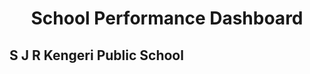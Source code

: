 

<!DOCTYPE html>
<html>
<head>
    <title>School Performance Dashboard</title>
</head>
<body>
    <h1 style="text-align:center;">School Performance Dashboard</h1>
<h2>S J R Kengeri Public School</h2>
<div>                        <script type="text/javascript">window.PlotlyConfig = {MathJaxConfig: 'local'};</script>
        <script charset="utf-8" src="https://cdn.plot.ly/plotly-2.35.2.min.js"></script>                <div id="f37c0bc4-94eb-444a-a2f8-252c182a24c8" class="plotly-graph-div" style="height:100%; width:100%;"></div>            <script type="text/javascript">                                    window.PLOTLYENV=window.PLOTLYENV || {};                                    if (document.getElementById("f37c0bc4-94eb-444a-a2f8-252c182a24c8")) {                    Plotly.newPlot(                        "f37c0bc4-94eb-444a-a2f8-252c182a24c8",                        [{"alignmentgroup":"True","hovertemplate":"Grade=%{x}\u003cbr\u003eNumber of Students=%{y}\u003cextra\u003e\u003c\u002fextra\u003e","legendgroup":"G-3","marker":{"color":"#000001","pattern":{"shape":""}},"name":"G-3","offsetgroup":"G-3","orientation":"v","showlegend":true,"textposition":"auto","x":["G-3"],"xaxis":"x","y":[0],"yaxis":"y","type":"bar"},{"alignmentgroup":"True","hovertemplate":"Grade=%{x}\u003cbr\u003eNumber of Students=%{y}\u003cextra\u003e\u003c\u002fextra\u003e","legendgroup":"G-4","marker":{"color":"#000002","pattern":{"shape":""}},"name":"G-4","offsetgroup":"G-4","orientation":"v","showlegend":true,"textposition":"auto","x":["G-4"],"xaxis":"x","y":[0],"yaxis":"y","type":"bar"},{"alignmentgroup":"True","hovertemplate":"Grade=%{x}\u003cbr\u003eNumber of Students=%{y}\u003cextra\u003e\u003c\u002fextra\u003e","legendgroup":"G-5","marker":{"color":"#000003","pattern":{"shape":""}},"name":"G-5","offsetgroup":"G-5","orientation":"v","showlegend":true,"textposition":"auto","x":["G-5"],"xaxis":"x","y":[0],"yaxis":"y","type":"bar"},{"alignmentgroup":"True","hovertemplate":"Grade=%{x}\u003cbr\u003eNumber of Students=%{y}\u003cextra\u003e\u003c\u002fextra\u003e","legendgroup":"G-6","marker":{"color":"#000004","pattern":{"shape":""}},"name":"G-6","offsetgroup":"G-6","orientation":"v","showlegend":true,"textposition":"auto","x":["G-6"],"xaxis":"x","y":[121],"yaxis":"y","type":"bar"},{"alignmentgroup":"True","hovertemplate":"Grade=%{x}\u003cbr\u003eNumber of Students=%{y}\u003cextra\u003e\u003c\u002fextra\u003e","legendgroup":"G-7","marker":{"color":"#000005","pattern":{"shape":""}},"name":"G-7","offsetgroup":"G-7","orientation":"v","showlegend":true,"textposition":"auto","x":["G-7"],"xaxis":"x","y":[129],"yaxis":"y","type":"bar"},{"alignmentgroup":"True","hovertemplate":"Grade=%{x}\u003cbr\u003eNumber of Students=%{y}\u003cextra\u003e\u003c\u002fextra\u003e","legendgroup":"G-8","marker":{"color":"#000006","pattern":{"shape":""}},"name":"G-8","offsetgroup":"G-8","orientation":"v","showlegend":true,"textposition":"auto","x":["G-8"],"xaxis":"x","y":[120],"yaxis":"y","type":"bar"},{"alignmentgroup":"True","hovertemplate":"Grade=%{x}\u003cbr\u003eNumber of Students=%{y}\u003cextra\u003e\u003c\u002fextra\u003e","legendgroup":"G-9","marker":{"color":"#000007","pattern":{"shape":""}},"name":"G-9","offsetgroup":"G-9","orientation":"v","showlegend":true,"textposition":"auto","x":["G-9"],"xaxis":"x","y":[112],"yaxis":"y","type":"bar"},{"alignmentgroup":"True","hovertemplate":"Grade=%{x}\u003cbr\u003eNumber of Students=%{y}\u003cextra\u003e\u003c\u002fextra\u003e","legendgroup":"G-10","marker":{"color":"#000008","pattern":{"shape":""}},"name":"G-10","offsetgroup":"G-10","orientation":"v","showlegend":true,"textposition":"auto","x":["G-10"],"xaxis":"x","y":[117],"yaxis":"y","type":"bar"},{"alignmentgroup":"True","hovertemplate":"Grade=%{x}\u003cbr\u003eNumber of Students=%{y}\u003cextra\u003e\u003c\u002fextra\u003e","legendgroup":"G-11","marker":{"color":"#000009","pattern":{"shape":""}},"name":"G-11","offsetgroup":"G-11","orientation":"v","showlegend":true,"textposition":"auto","x":["G-11"],"xaxis":"x","y":[0],"yaxis":"y","type":"bar"},{"alignmentgroup":"True","hovertemplate":"Grade=%{x}\u003cbr\u003eNumber of Students=%{y}\u003cextra\u003e\u003c\u002fextra\u003e","legendgroup":"G-12","marker":{"color":"#000010","pattern":{"shape":""}},"name":"G-12","offsetgroup":"G-12","orientation":"v","showlegend":true,"textposition":"auto","x":["G-12"],"xaxis":"x","y":[0],"yaxis":"y","type":"bar"}],                        {"template":{"data":{"candlestick":[{"decreasing":{"line":{"color":"#000033"}},"increasing":{"line":{"color":"#000032"}},"type":"candlestick"}],"contourcarpet":[{"colorscale":[[0.0,"#000011"],[0.1111111111111111,"#000012"],[0.2222222222222222,"#000013"],[0.3333333333333333,"#000014"],[0.4444444444444444,"#000015"],[0.5555555555555556,"#000016"],[0.6666666666666666,"#000017"],[0.7777777777777778,"#000018"],[0.8888888888888888,"#000019"],[1.0,"#000020"]],"type":"contourcarpet"}],"contour":[{"colorscale":[[0.0,"#000011"],[0.1111111111111111,"#000012"],[0.2222222222222222,"#000013"],[0.3333333333333333,"#000014"],[0.4444444444444444,"#000015"],[0.5555555555555556,"#000016"],[0.6666666666666666,"#000017"],[0.7777777777777778,"#000018"],[0.8888888888888888,"#000019"],[1.0,"#000020"]],"type":"contour"}],"heatmap":[{"colorscale":[[0.0,"#000011"],[0.1111111111111111,"#000012"],[0.2222222222222222,"#000013"],[0.3333333333333333,"#000014"],[0.4444444444444444,"#000015"],[0.5555555555555556,"#000016"],[0.6666666666666666,"#000017"],[0.7777777777777778,"#000018"],[0.8888888888888888,"#000019"],[1.0,"#000020"]],"type":"heatmap"}],"histogram2d":[{"colorscale":[[0.0,"#000011"],[0.1111111111111111,"#000012"],[0.2222222222222222,"#000013"],[0.3333333333333333,"#000014"],[0.4444444444444444,"#000015"],[0.5555555555555556,"#000016"],[0.6666666666666666,"#000017"],[0.7777777777777778,"#000018"],[0.8888888888888888,"#000019"],[1.0,"#000020"]],"type":"histogram2d"}],"icicle":[{"textfont":{"color":"white"},"type":"icicle"}],"sankey":[{"textfont":{"color":"#000036"},"type":"sankey"}],"scatter":[{"marker":{"line":{"width":0}},"type":"scatter"}],"table":[{"cells":{"fill":{"color":"#000038"},"font":{"color":"#000037"},"line":{"color":"#000039"}},"header":{"fill":{"color":"#000040"},"font":{"color":"#000036"},"line":{"color":"#000039"}},"type":"table"}],"waterfall":[{"connector":{"line":{"color":"#000036","width":2}},"decreasing":{"marker":{"color":"#000033"}},"increasing":{"marker":{"color":"#000032"}},"totals":{"marker":{"color":"#000034"}},"type":"waterfall"}]},"layout":{"coloraxis":{"colorscale":[[0.0,"#000011"],[0.1111111111111111,"#000012"],[0.2222222222222222,"#000013"],[0.3333333333333333,"#000014"],[0.4444444444444444,"#000015"],[0.5555555555555556,"#000016"],[0.6666666666666666,"#000017"],[0.7777777777777778,"#000018"],[0.8888888888888888,"#000019"],[1.0,"#000020"]]},"colorscale":{"diverging":[[0.0,"#000021"],[0.1,"#000022"],[0.2,"#000023"],[0.3,"#000024"],[0.4,"#000025"],[0.5,"#000026"],[0.6,"#000027"],[0.7,"#000028"],[0.8,"#000029"],[0.9,"#000030"],[1.0,"#000031"]],"sequential":[[0.0,"#000011"],[0.1111111111111111,"#000012"],[0.2222222222222222,"#000013"],[0.3333333333333333,"#000014"],[0.4444444444444444,"#000015"],[0.5555555555555556,"#000016"],[0.6666666666666666,"#000017"],[0.7777777777777778,"#000018"],[0.8888888888888888,"#000019"],[1.0,"#000020"]],"sequentialminus":[[0.0,"#000011"],[0.1111111111111111,"#000012"],[0.2222222222222222,"#000013"],[0.3333333333333333,"#000014"],[0.4444444444444444,"#000015"],[0.5555555555555556,"#000016"],[0.6666666666666666,"#000017"],[0.7777777777777778,"#000018"],[0.8888888888888888,"#000019"],[1.0,"#000020"]]},"colorway":["#000001","#000002","#000003","#000004","#000005","#000006","#000007","#000008","#000009","#000010"]}},"xaxis":{"anchor":"y","domain":[0.0,1.0],"title":{"text":"Grade"},"categoryorder":"array","categoryarray":["G-3","G-4","G-5","G-6","G-7","G-8","G-9","G-10","G-11","G-12"]},"yaxis":{"anchor":"x","domain":[0.0,1.0],"title":{"text":"Number of Students"}},"legend":{"title":{"text":"Grade"},"tracegroupgap":0},"title":{"text":"Grade-wise Student Count for S J R Kengeri Public School"},"barmode":"relative"},                        {"responsive": true}                    )                };                            </script>        </div>
<h2>SJR PUBLIC SCHOOL</h2>
<div>                        <script type="text/javascript">window.PlotlyConfig = {MathJaxConfig: 'local'};</script>
        <script charset="utf-8" src="https://cdn.plot.ly/plotly-2.35.2.min.js"></script>                <div id="0175f99e-b050-4ad1-891d-d664b70dbff9" class="plotly-graph-div" style="height:100%; width:100%;"></div>            <script type="text/javascript">                                    window.PLOTLYENV=window.PLOTLYENV || {};                                    if (document.getElementById("0175f99e-b050-4ad1-891d-d664b70dbff9")) {                    Plotly.newPlot(                        "0175f99e-b050-4ad1-891d-d664b70dbff9",                        [{"alignmentgroup":"True","hovertemplate":"Grade=%{x}\u003cbr\u003eNumber of Students=%{y}\u003cextra\u003e\u003c\u002fextra\u003e","legendgroup":"G-3","marker":{"color":"#000001","pattern":{"shape":""}},"name":"G-3","offsetgroup":"G-3","orientation":"v","showlegend":true,"textposition":"auto","x":["G-3"],"xaxis":"x","y":[41],"yaxis":"y","type":"bar"},{"alignmentgroup":"True","hovertemplate":"Grade=%{x}\u003cbr\u003eNumber of Students=%{y}\u003cextra\u003e\u003c\u002fextra\u003e","legendgroup":"G-4","marker":{"color":"#000002","pattern":{"shape":""}},"name":"G-4","offsetgroup":"G-4","orientation":"v","showlegend":true,"textposition":"auto","x":["G-4"],"xaxis":"x","y":[60],"yaxis":"y","type":"bar"},{"alignmentgroup":"True","hovertemplate":"Grade=%{x}\u003cbr\u003eNumber of Students=%{y}\u003cextra\u003e\u003c\u002fextra\u003e","legendgroup":"G-5","marker":{"color":"#000003","pattern":{"shape":""}},"name":"G-5","offsetgroup":"G-5","orientation":"v","showlegend":true,"textposition":"auto","x":["G-5"],"xaxis":"x","y":[29],"yaxis":"y","type":"bar"},{"alignmentgroup":"True","hovertemplate":"Grade=%{x}\u003cbr\u003eNumber of Students=%{y}\u003cextra\u003e\u003c\u002fextra\u003e","legendgroup":"G-6","marker":{"color":"#000004","pattern":{"shape":""}},"name":"G-6","offsetgroup":"G-6","orientation":"v","showlegend":true,"textposition":"auto","x":["G-6"],"xaxis":"x","y":[14],"yaxis":"y","type":"bar"},{"alignmentgroup":"True","hovertemplate":"Grade=%{x}\u003cbr\u003eNumber of Students=%{y}\u003cextra\u003e\u003c\u002fextra\u003e","legendgroup":"G-7","marker":{"color":"#000005","pattern":{"shape":""}},"name":"G-7","offsetgroup":"G-7","orientation":"v","showlegend":true,"textposition":"auto","x":["G-7"],"xaxis":"x","y":[30],"yaxis":"y","type":"bar"},{"alignmentgroup":"True","hovertemplate":"Grade=%{x}\u003cbr\u003eNumber of Students=%{y}\u003cextra\u003e\u003c\u002fextra\u003e","legendgroup":"G-8","marker":{"color":"#000006","pattern":{"shape":""}},"name":"G-8","offsetgroup":"G-8","orientation":"v","showlegend":true,"textposition":"auto","x":["G-8"],"xaxis":"x","y":[37],"yaxis":"y","type":"bar"},{"alignmentgroup":"True","hovertemplate":"Grade=%{x}\u003cbr\u003eNumber of Students=%{y}\u003cextra\u003e\u003c\u002fextra\u003e","legendgroup":"G-9","marker":{"color":"#000007","pattern":{"shape":""}},"name":"G-9","offsetgroup":"G-9","orientation":"v","showlegend":true,"textposition":"auto","x":["G-9"],"xaxis":"x","y":[51],"yaxis":"y","type":"bar"},{"alignmentgroup":"True","hovertemplate":"Grade=%{x}\u003cbr\u003eNumber of Students=%{y}\u003cextra\u003e\u003c\u002fextra\u003e","legendgroup":"G-10","marker":{"color":"#000008","pattern":{"shape":""}},"name":"G-10","offsetgroup":"G-10","orientation":"v","showlegend":true,"textposition":"auto","x":["G-10"],"xaxis":"x","y":[0],"yaxis":"y","type":"bar"},{"alignmentgroup":"True","hovertemplate":"Grade=%{x}\u003cbr\u003eNumber of Students=%{y}\u003cextra\u003e\u003c\u002fextra\u003e","legendgroup":"G-11","marker":{"color":"#000009","pattern":{"shape":""}},"name":"G-11","offsetgroup":"G-11","orientation":"v","showlegend":true,"textposition":"auto","x":["G-11"],"xaxis":"x","y":[0],"yaxis":"y","type":"bar"},{"alignmentgroup":"True","hovertemplate":"Grade=%{x}\u003cbr\u003eNumber of Students=%{y}\u003cextra\u003e\u003c\u002fextra\u003e","legendgroup":"G-12","marker":{"color":"#000010","pattern":{"shape":""}},"name":"G-12","offsetgroup":"G-12","orientation":"v","showlegend":true,"textposition":"auto","x":["G-12"],"xaxis":"x","y":[0],"yaxis":"y","type":"bar"}],                        {"template":{"data":{"candlestick":[{"decreasing":{"line":{"color":"#000033"}},"increasing":{"line":{"color":"#000032"}},"type":"candlestick"}],"contourcarpet":[{"colorscale":[[0.0,"#000011"],[0.1111111111111111,"#000012"],[0.2222222222222222,"#000013"],[0.3333333333333333,"#000014"],[0.4444444444444444,"#000015"],[0.5555555555555556,"#000016"],[0.6666666666666666,"#000017"],[0.7777777777777778,"#000018"],[0.8888888888888888,"#000019"],[1.0,"#000020"]],"type":"contourcarpet"}],"contour":[{"colorscale":[[0.0,"#000011"],[0.1111111111111111,"#000012"],[0.2222222222222222,"#000013"],[0.3333333333333333,"#000014"],[0.4444444444444444,"#000015"],[0.5555555555555556,"#000016"],[0.6666666666666666,"#000017"],[0.7777777777777778,"#000018"],[0.8888888888888888,"#000019"],[1.0,"#000020"]],"type":"contour"}],"heatmap":[{"colorscale":[[0.0,"#000011"],[0.1111111111111111,"#000012"],[0.2222222222222222,"#000013"],[0.3333333333333333,"#000014"],[0.4444444444444444,"#000015"],[0.5555555555555556,"#000016"],[0.6666666666666666,"#000017"],[0.7777777777777778,"#000018"],[0.8888888888888888,"#000019"],[1.0,"#000020"]],"type":"heatmap"}],"histogram2d":[{"colorscale":[[0.0,"#000011"],[0.1111111111111111,"#000012"],[0.2222222222222222,"#000013"],[0.3333333333333333,"#000014"],[0.4444444444444444,"#000015"],[0.5555555555555556,"#000016"],[0.6666666666666666,"#000017"],[0.7777777777777778,"#000018"],[0.8888888888888888,"#000019"],[1.0,"#000020"]],"type":"histogram2d"}],"icicle":[{"textfont":{"color":"white"},"type":"icicle"}],"sankey":[{"textfont":{"color":"#000036"},"type":"sankey"}],"scatter":[{"marker":{"line":{"width":0}},"type":"scatter"}],"table":[{"cells":{"fill":{"color":"#000038"},"font":{"color":"#000037"},"line":{"color":"#000039"}},"header":{"fill":{"color":"#000040"},"font":{"color":"#000036"},"line":{"color":"#000039"}},"type":"table"}],"waterfall":[{"connector":{"line":{"color":"#000036","width":2}},"decreasing":{"marker":{"color":"#000033"}},"increasing":{"marker":{"color":"#000032"}},"totals":{"marker":{"color":"#000034"}},"type":"waterfall"}]},"layout":{"coloraxis":{"colorscale":[[0.0,"#000011"],[0.1111111111111111,"#000012"],[0.2222222222222222,"#000013"],[0.3333333333333333,"#000014"],[0.4444444444444444,"#000015"],[0.5555555555555556,"#000016"],[0.6666666666666666,"#000017"],[0.7777777777777778,"#000018"],[0.8888888888888888,"#000019"],[1.0,"#000020"]]},"colorscale":{"diverging":[[0.0,"#000021"],[0.1,"#000022"],[0.2,"#000023"],[0.3,"#000024"],[0.4,"#000025"],[0.5,"#000026"],[0.6,"#000027"],[0.7,"#000028"],[0.8,"#000029"],[0.9,"#000030"],[1.0,"#000031"]],"sequential":[[0.0,"#000011"],[0.1111111111111111,"#000012"],[0.2222222222222222,"#000013"],[0.3333333333333333,"#000014"],[0.4444444444444444,"#000015"],[0.5555555555555556,"#000016"],[0.6666666666666666,"#000017"],[0.7777777777777778,"#000018"],[0.8888888888888888,"#000019"],[1.0,"#000020"]],"sequentialminus":[[0.0,"#000011"],[0.1111111111111111,"#000012"],[0.2222222222222222,"#000013"],[0.3333333333333333,"#000014"],[0.4444444444444444,"#000015"],[0.5555555555555556,"#000016"],[0.6666666666666666,"#000017"],[0.7777777777777778,"#000018"],[0.8888888888888888,"#000019"],[1.0,"#000020"]]},"colorway":["#000001","#000002","#000003","#000004","#000005","#000006","#000007","#000008","#000009","#000010"]}},"xaxis":{"anchor":"y","domain":[0.0,1.0],"title":{"text":"Grade"},"categoryorder":"array","categoryarray":["G-3","G-4","G-5","G-6","G-7","G-8","G-9","G-10","G-11","G-12"]},"yaxis":{"anchor":"x","domain":[0.0,1.0],"title":{"text":"Number of Students"}},"legend":{"title":{"text":"Grade"},"tracegroupgap":0},"title":{"text":"Grade-wise Student Count for SJR PUBLIC SCHOOL"},"barmode":"relative"},                        {"responsive": true}                    )                };                            </script>        </div>
<h2>Sri Vishweshwaraiah School</h2>
<div>                        <script type="text/javascript">window.PlotlyConfig = {MathJaxConfig: 'local'};</script>
        <script charset="utf-8" src="https://cdn.plot.ly/plotly-2.35.2.min.js"></script>                <div id="e33a17ac-d1a1-4fcd-89a6-5fd0b4778ef0" class="plotly-graph-div" style="height:100%; width:100%;"></div>            <script type="text/javascript">                                    window.PLOTLYENV=window.PLOTLYENV || {};                                    if (document.getElementById("e33a17ac-d1a1-4fcd-89a6-5fd0b4778ef0")) {                    Plotly.newPlot(                        "e33a17ac-d1a1-4fcd-89a6-5fd0b4778ef0",                        [{"alignmentgroup":"True","hovertemplate":"Grade=%{x}\u003cbr\u003eNumber of Students=%{y}\u003cextra\u003e\u003c\u002fextra\u003e","legendgroup":"G-3","marker":{"color":"#000001","pattern":{"shape":""}},"name":"G-3","offsetgroup":"G-3","orientation":"v","showlegend":true,"textposition":"auto","x":["G-3"],"xaxis":"x","y":[0],"yaxis":"y","type":"bar"},{"alignmentgroup":"True","hovertemplate":"Grade=%{x}\u003cbr\u003eNumber of Students=%{y}\u003cextra\u003e\u003c\u002fextra\u003e","legendgroup":"G-4","marker":{"color":"#000002","pattern":{"shape":""}},"name":"G-4","offsetgroup":"G-4","orientation":"v","showlegend":true,"textposition":"auto","x":["G-4"],"xaxis":"x","y":[0],"yaxis":"y","type":"bar"},{"alignmentgroup":"True","hovertemplate":"Grade=%{x}\u003cbr\u003eNumber of Students=%{y}\u003cextra\u003e\u003c\u002fextra\u003e","legendgroup":"G-5","marker":{"color":"#000003","pattern":{"shape":""}},"name":"G-5","offsetgroup":"G-5","orientation":"v","showlegend":true,"textposition":"auto","x":["G-5"],"xaxis":"x","y":[60],"yaxis":"y","type":"bar"},{"alignmentgroup":"True","hovertemplate":"Grade=%{x}\u003cbr\u003eNumber of Students=%{y}\u003cextra\u003e\u003c\u002fextra\u003e","legendgroup":"G-6","marker":{"color":"#000004","pattern":{"shape":""}},"name":"G-6","offsetgroup":"G-6","orientation":"v","showlegend":true,"textposition":"auto","x":["G-6"],"xaxis":"x","y":[66],"yaxis":"y","type":"bar"},{"alignmentgroup":"True","hovertemplate":"Grade=%{x}\u003cbr\u003eNumber of Students=%{y}\u003cextra\u003e\u003c\u002fextra\u003e","legendgroup":"G-7","marker":{"color":"#000005","pattern":{"shape":""}},"name":"G-7","offsetgroup":"G-7","orientation":"v","showlegend":true,"textposition":"auto","x":["G-7"],"xaxis":"x","y":[90],"yaxis":"y","type":"bar"},{"alignmentgroup":"True","hovertemplate":"Grade=%{x}\u003cbr\u003eNumber of Students=%{y}\u003cextra\u003e\u003c\u002fextra\u003e","legendgroup":"G-8","marker":{"color":"#000006","pattern":{"shape":""}},"name":"G-8","offsetgroup":"G-8","orientation":"v","showlegend":true,"textposition":"auto","x":["G-8"],"xaxis":"x","y":[112],"yaxis":"y","type":"bar"},{"alignmentgroup":"True","hovertemplate":"Grade=%{x}\u003cbr\u003eNumber of Students=%{y}\u003cextra\u003e\u003c\u002fextra\u003e","legendgroup":"G-9","marker":{"color":"#000007","pattern":{"shape":""}},"name":"G-9","offsetgroup":"G-9","orientation":"v","showlegend":true,"textposition":"auto","x":["G-9"],"xaxis":"x","y":[119],"yaxis":"y","type":"bar"},{"alignmentgroup":"True","hovertemplate":"Grade=%{x}\u003cbr\u003eNumber of Students=%{y}\u003cextra\u003e\u003c\u002fextra\u003e","legendgroup":"G-10","marker":{"color":"#000008","pattern":{"shape":""}},"name":"G-10","offsetgroup":"G-10","orientation":"v","showlegend":true,"textposition":"auto","x":["G-10"],"xaxis":"x","y":[131],"yaxis":"y","type":"bar"},{"alignmentgroup":"True","hovertemplate":"Grade=%{x}\u003cbr\u003eNumber of Students=%{y}\u003cextra\u003e\u003c\u002fextra\u003e","legendgroup":"G-11","marker":{"color":"#000009","pattern":{"shape":""}},"name":"G-11","offsetgroup":"G-11","orientation":"v","showlegend":true,"textposition":"auto","x":["G-11"],"xaxis":"x","y":[0],"yaxis":"y","type":"bar"},{"alignmentgroup":"True","hovertemplate":"Grade=%{x}\u003cbr\u003eNumber of Students=%{y}\u003cextra\u003e\u003c\u002fextra\u003e","legendgroup":"G-12","marker":{"color":"#000010","pattern":{"shape":""}},"name":"G-12","offsetgroup":"G-12","orientation":"v","showlegend":true,"textposition":"auto","x":["G-12"],"xaxis":"x","y":[0],"yaxis":"y","type":"bar"}],                        {"template":{"data":{"candlestick":[{"decreasing":{"line":{"color":"#000033"}},"increasing":{"line":{"color":"#000032"}},"type":"candlestick"}],"contourcarpet":[{"colorscale":[[0.0,"#000011"],[0.1111111111111111,"#000012"],[0.2222222222222222,"#000013"],[0.3333333333333333,"#000014"],[0.4444444444444444,"#000015"],[0.5555555555555556,"#000016"],[0.6666666666666666,"#000017"],[0.7777777777777778,"#000018"],[0.8888888888888888,"#000019"],[1.0,"#000020"]],"type":"contourcarpet"}],"contour":[{"colorscale":[[0.0,"#000011"],[0.1111111111111111,"#000012"],[0.2222222222222222,"#000013"],[0.3333333333333333,"#000014"],[0.4444444444444444,"#000015"],[0.5555555555555556,"#000016"],[0.6666666666666666,"#000017"],[0.7777777777777778,"#000018"],[0.8888888888888888,"#000019"],[1.0,"#000020"]],"type":"contour"}],"heatmap":[{"colorscale":[[0.0,"#000011"],[0.1111111111111111,"#000012"],[0.2222222222222222,"#000013"],[0.3333333333333333,"#000014"],[0.4444444444444444,"#000015"],[0.5555555555555556,"#000016"],[0.6666666666666666,"#000017"],[0.7777777777777778,"#000018"],[0.8888888888888888,"#000019"],[1.0,"#000020"]],"type":"heatmap"}],"histogram2d":[{"colorscale":[[0.0,"#000011"],[0.1111111111111111,"#000012"],[0.2222222222222222,"#000013"],[0.3333333333333333,"#000014"],[0.4444444444444444,"#000015"],[0.5555555555555556,"#000016"],[0.6666666666666666,"#000017"],[0.7777777777777778,"#000018"],[0.8888888888888888,"#000019"],[1.0,"#000020"]],"type":"histogram2d"}],"icicle":[{"textfont":{"color":"white"},"type":"icicle"}],"sankey":[{"textfont":{"color":"#000036"},"type":"sankey"}],"scatter":[{"marker":{"line":{"width":0}},"type":"scatter"}],"table":[{"cells":{"fill":{"color":"#000038"},"font":{"color":"#000037"},"line":{"color":"#000039"}},"header":{"fill":{"color":"#000040"},"font":{"color":"#000036"},"line":{"color":"#000039"}},"type":"table"}],"waterfall":[{"connector":{"line":{"color":"#000036","width":2}},"decreasing":{"marker":{"color":"#000033"}},"increasing":{"marker":{"color":"#000032"}},"totals":{"marker":{"color":"#000034"}},"type":"waterfall"}]},"layout":{"coloraxis":{"colorscale":[[0.0,"#000011"],[0.1111111111111111,"#000012"],[0.2222222222222222,"#000013"],[0.3333333333333333,"#000014"],[0.4444444444444444,"#000015"],[0.5555555555555556,"#000016"],[0.6666666666666666,"#000017"],[0.7777777777777778,"#000018"],[0.8888888888888888,"#000019"],[1.0,"#000020"]]},"colorscale":{"diverging":[[0.0,"#000021"],[0.1,"#000022"],[0.2,"#000023"],[0.3,"#000024"],[0.4,"#000025"],[0.5,"#000026"],[0.6,"#000027"],[0.7,"#000028"],[0.8,"#000029"],[0.9,"#000030"],[1.0,"#000031"]],"sequential":[[0.0,"#000011"],[0.1111111111111111,"#000012"],[0.2222222222222222,"#000013"],[0.3333333333333333,"#000014"],[0.4444444444444444,"#000015"],[0.5555555555555556,"#000016"],[0.6666666666666666,"#000017"],[0.7777777777777778,"#000018"],[0.8888888888888888,"#000019"],[1.0,"#000020"]],"sequentialminus":[[0.0,"#000011"],[0.1111111111111111,"#000012"],[0.2222222222222222,"#000013"],[0.3333333333333333,"#000014"],[0.4444444444444444,"#000015"],[0.5555555555555556,"#000016"],[0.6666666666666666,"#000017"],[0.7777777777777778,"#000018"],[0.8888888888888888,"#000019"],[1.0,"#000020"]]},"colorway":["#000001","#000002","#000003","#000004","#000005","#000006","#000007","#000008","#000009","#000010"]}},"xaxis":{"anchor":"y","domain":[0.0,1.0],"title":{"text":"Grade"},"categoryorder":"array","categoryarray":["G-3","G-4","G-5","G-6","G-7","G-8","G-9","G-10","G-11","G-12"]},"yaxis":{"anchor":"x","domain":[0.0,1.0],"title":{"text":"Number of Students"}},"legend":{"title":{"text":"Grade"},"tracegroupgap":0},"title":{"text":"Grade-wise Student Count for Sri Vishweshwaraiah School"},"barmode":"relative"},                        {"responsive": true}                    )                };                            </script>        </div>
<h2>St. Xaviers High School, Hardoi</h2>
<div>                        <script type="text/javascript">window.PlotlyConfig = {MathJaxConfig: 'local'};</script>
        <script charset="utf-8" src="https://cdn.plot.ly/plotly-2.35.2.min.js"></script>                <div id="b27cfda6-dc47-4600-a253-2e5c96444cf8" class="plotly-graph-div" style="height:100%; width:100%;"></div>            <script type="text/javascript">                                    window.PLOTLYENV=window.PLOTLYENV || {};                                    if (document.getElementById("b27cfda6-dc47-4600-a253-2e5c96444cf8")) {                    Plotly.newPlot(                        "b27cfda6-dc47-4600-a253-2e5c96444cf8",                        [{"alignmentgroup":"True","hovertemplate":"Grade=%{x}\u003cbr\u003eNumber of Students=%{y}\u003cextra\u003e\u003c\u002fextra\u003e","legendgroup":"G-3","marker":{"color":"#000001","pattern":{"shape":""}},"name":"G-3","offsetgroup":"G-3","orientation":"v","showlegend":true,"textposition":"auto","x":["G-3"],"xaxis":"x","y":[0],"yaxis":"y","type":"bar"},{"alignmentgroup":"True","hovertemplate":"Grade=%{x}\u003cbr\u003eNumber of Students=%{y}\u003cextra\u003e\u003c\u002fextra\u003e","legendgroup":"G-4","marker":{"color":"#000002","pattern":{"shape":""}},"name":"G-4","offsetgroup":"G-4","orientation":"v","showlegend":true,"textposition":"auto","x":["G-4"],"xaxis":"x","y":[0],"yaxis":"y","type":"bar"},{"alignmentgroup":"True","hovertemplate":"Grade=%{x}\u003cbr\u003eNumber of Students=%{y}\u003cextra\u003e\u003c\u002fextra\u003e","legendgroup":"G-5","marker":{"color":"#000003","pattern":{"shape":""}},"name":"G-5","offsetgroup":"G-5","orientation":"v","showlegend":true,"textposition":"auto","x":["G-5"],"xaxis":"x","y":[178],"yaxis":"y","type":"bar"},{"alignmentgroup":"True","hovertemplate":"Grade=%{x}\u003cbr\u003eNumber of Students=%{y}\u003cextra\u003e\u003c\u002fextra\u003e","legendgroup":"G-6","marker":{"color":"#000004","pattern":{"shape":""}},"name":"G-6","offsetgroup":"G-6","orientation":"v","showlegend":true,"textposition":"auto","x":["G-6"],"xaxis":"x","y":[0],"yaxis":"y","type":"bar"},{"alignmentgroup":"True","hovertemplate":"Grade=%{x}\u003cbr\u003eNumber of Students=%{y}\u003cextra\u003e\u003c\u002fextra\u003e","legendgroup":"G-7","marker":{"color":"#000005","pattern":{"shape":""}},"name":"G-7","offsetgroup":"G-7","orientation":"v","showlegend":true,"textposition":"auto","x":["G-7"],"xaxis":"x","y":[171],"yaxis":"y","type":"bar"},{"alignmentgroup":"True","hovertemplate":"Grade=%{x}\u003cbr\u003eNumber of Students=%{y}\u003cextra\u003e\u003c\u002fextra\u003e","legendgroup":"G-8","marker":{"color":"#000006","pattern":{"shape":""}},"name":"G-8","offsetgroup":"G-8","orientation":"v","showlegend":true,"textposition":"auto","x":["G-8"],"xaxis":"x","y":[179],"yaxis":"y","type":"bar"},{"alignmentgroup":"True","hovertemplate":"Grade=%{x}\u003cbr\u003eNumber of Students=%{y}\u003cextra\u003e\u003c\u002fextra\u003e","legendgroup":"G-9","marker":{"color":"#000007","pattern":{"shape":""}},"name":"G-9","offsetgroup":"G-9","orientation":"v","showlegend":true,"textposition":"auto","x":["G-9"],"xaxis":"x","y":[136],"yaxis":"y","type":"bar"},{"alignmentgroup":"True","hovertemplate":"Grade=%{x}\u003cbr\u003eNumber of Students=%{y}\u003cextra\u003e\u003c\u002fextra\u003e","legendgroup":"G-10","marker":{"color":"#000008","pattern":{"shape":""}},"name":"G-10","offsetgroup":"G-10","orientation":"v","showlegend":true,"textposition":"auto","x":["G-10"],"xaxis":"x","y":[0],"yaxis":"y","type":"bar"},{"alignmentgroup":"True","hovertemplate":"Grade=%{x}\u003cbr\u003eNumber of Students=%{y}\u003cextra\u003e\u003c\u002fextra\u003e","legendgroup":"G-11","marker":{"color":"#000009","pattern":{"shape":""}},"name":"G-11","offsetgroup":"G-11","orientation":"v","showlegend":true,"textposition":"auto","x":["G-11"],"xaxis":"x","y":[29],"yaxis":"y","type":"bar"},{"alignmentgroup":"True","hovertemplate":"Grade=%{x}\u003cbr\u003eNumber of Students=%{y}\u003cextra\u003e\u003c\u002fextra\u003e","legendgroup":"G-12","marker":{"color":"#000010","pattern":{"shape":""}},"name":"G-12","offsetgroup":"G-12","orientation":"v","showlegend":true,"textposition":"auto","x":["G-12"],"xaxis":"x","y":[0],"yaxis":"y","type":"bar"}],                        {"template":{"data":{"candlestick":[{"decreasing":{"line":{"color":"#000033"}},"increasing":{"line":{"color":"#000032"}},"type":"candlestick"}],"contourcarpet":[{"colorscale":[[0.0,"#000011"],[0.1111111111111111,"#000012"],[0.2222222222222222,"#000013"],[0.3333333333333333,"#000014"],[0.4444444444444444,"#000015"],[0.5555555555555556,"#000016"],[0.6666666666666666,"#000017"],[0.7777777777777778,"#000018"],[0.8888888888888888,"#000019"],[1.0,"#000020"]],"type":"contourcarpet"}],"contour":[{"colorscale":[[0.0,"#000011"],[0.1111111111111111,"#000012"],[0.2222222222222222,"#000013"],[0.3333333333333333,"#000014"],[0.4444444444444444,"#000015"],[0.5555555555555556,"#000016"],[0.6666666666666666,"#000017"],[0.7777777777777778,"#000018"],[0.8888888888888888,"#000019"],[1.0,"#000020"]],"type":"contour"}],"heatmap":[{"colorscale":[[0.0,"#000011"],[0.1111111111111111,"#000012"],[0.2222222222222222,"#000013"],[0.3333333333333333,"#000014"],[0.4444444444444444,"#000015"],[0.5555555555555556,"#000016"],[0.6666666666666666,"#000017"],[0.7777777777777778,"#000018"],[0.8888888888888888,"#000019"],[1.0,"#000020"]],"type":"heatmap"}],"histogram2d":[{"colorscale":[[0.0,"#000011"],[0.1111111111111111,"#000012"],[0.2222222222222222,"#000013"],[0.3333333333333333,"#000014"],[0.4444444444444444,"#000015"],[0.5555555555555556,"#000016"],[0.6666666666666666,"#000017"],[0.7777777777777778,"#000018"],[0.8888888888888888,"#000019"],[1.0,"#000020"]],"type":"histogram2d"}],"icicle":[{"textfont":{"color":"white"},"type":"icicle"}],"sankey":[{"textfont":{"color":"#000036"},"type":"sankey"}],"scatter":[{"marker":{"line":{"width":0}},"type":"scatter"}],"table":[{"cells":{"fill":{"color":"#000038"},"font":{"color":"#000037"},"line":{"color":"#000039"}},"header":{"fill":{"color":"#000040"},"font":{"color":"#000036"},"line":{"color":"#000039"}},"type":"table"}],"waterfall":[{"connector":{"line":{"color":"#000036","width":2}},"decreasing":{"marker":{"color":"#000033"}},"increasing":{"marker":{"color":"#000032"}},"totals":{"marker":{"color":"#000034"}},"type":"waterfall"}]},"layout":{"coloraxis":{"colorscale":[[0.0,"#000011"],[0.1111111111111111,"#000012"],[0.2222222222222222,"#000013"],[0.3333333333333333,"#000014"],[0.4444444444444444,"#000015"],[0.5555555555555556,"#000016"],[0.6666666666666666,"#000017"],[0.7777777777777778,"#000018"],[0.8888888888888888,"#000019"],[1.0,"#000020"]]},"colorscale":{"diverging":[[0.0,"#000021"],[0.1,"#000022"],[0.2,"#000023"],[0.3,"#000024"],[0.4,"#000025"],[0.5,"#000026"],[0.6,"#000027"],[0.7,"#000028"],[0.8,"#000029"],[0.9,"#000030"],[1.0,"#000031"]],"sequential":[[0.0,"#000011"],[0.1111111111111111,"#000012"],[0.2222222222222222,"#000013"],[0.3333333333333333,"#000014"],[0.4444444444444444,"#000015"],[0.5555555555555556,"#000016"],[0.6666666666666666,"#000017"],[0.7777777777777778,"#000018"],[0.8888888888888888,"#000019"],[1.0,"#000020"]],"sequentialminus":[[0.0,"#000011"],[0.1111111111111111,"#000012"],[0.2222222222222222,"#000013"],[0.3333333333333333,"#000014"],[0.4444444444444444,"#000015"],[0.5555555555555556,"#000016"],[0.6666666666666666,"#000017"],[0.7777777777777778,"#000018"],[0.8888888888888888,"#000019"],[1.0,"#000020"]]},"colorway":["#000001","#000002","#000003","#000004","#000005","#000006","#000007","#000008","#000009","#000010"]}},"xaxis":{"anchor":"y","domain":[0.0,1.0],"title":{"text":"Grade"},"categoryorder":"array","categoryarray":["G-3","G-4","G-5","G-6","G-7","G-8","G-9","G-10","G-11","G-12"]},"yaxis":{"anchor":"x","domain":[0.0,1.0],"title":{"text":"Number of Students"}},"legend":{"title":{"text":"Grade"},"tracegroupgap":0},"title":{"text":"Grade-wise Student Count for St. Xaviers High School, Hardoi"},"barmode":"relative"},                        {"responsive": true}                    )                };                            </script>        </div>
<h2>SVN English School,Nagavara(Main Branch)</h2>
<div>                        <script type="text/javascript">window.PlotlyConfig = {MathJaxConfig: 'local'};</script>
        <script charset="utf-8" src="https://cdn.plot.ly/plotly-2.35.2.min.js"></script>                <div id="3c3b2431-5d94-4095-b44b-1f1efcb92f1e" class="plotly-graph-div" style="height:100%; width:100%;"></div>            <script type="text/javascript">                                    window.PLOTLYENV=window.PLOTLYENV || {};                                    if (document.getElementById("3c3b2431-5d94-4095-b44b-1f1efcb92f1e")) {                    Plotly.newPlot(                        "3c3b2431-5d94-4095-b44b-1f1efcb92f1e",                        [{"alignmentgroup":"True","hovertemplate":"Grade=%{x}\u003cbr\u003eNumber of Students=%{y}\u003cextra\u003e\u003c\u002fextra\u003e","legendgroup":"G-3","marker":{"color":"#000001","pattern":{"shape":""}},"name":"G-3","offsetgroup":"G-3","orientation":"v","showlegend":true,"textposition":"auto","x":["G-3"],"xaxis":"x","y":[0],"yaxis":"y","type":"bar"},{"alignmentgroup":"True","hovertemplate":"Grade=%{x}\u003cbr\u003eNumber of Students=%{y}\u003cextra\u003e\u003c\u002fextra\u003e","legendgroup":"G-4","marker":{"color":"#000002","pattern":{"shape":""}},"name":"G-4","offsetgroup":"G-4","orientation":"v","showlegend":true,"textposition":"auto","x":["G-4"],"xaxis":"x","y":[0],"yaxis":"y","type":"bar"},{"alignmentgroup":"True","hovertemplate":"Grade=%{x}\u003cbr\u003eNumber of Students=%{y}\u003cextra\u003e\u003c\u002fextra\u003e","legendgroup":"G-5","marker":{"color":"#000003","pattern":{"shape":""}},"name":"G-5","offsetgroup":"G-5","orientation":"v","showlegend":true,"textposition":"auto","x":["G-5"],"xaxis":"x","y":[0],"yaxis":"y","type":"bar"},{"alignmentgroup":"True","hovertemplate":"Grade=%{x}\u003cbr\u003eNumber of Students=%{y}\u003cextra\u003e\u003c\u002fextra\u003e","legendgroup":"G-6","marker":{"color":"#000004","pattern":{"shape":""}},"name":"G-6","offsetgroup":"G-6","orientation":"v","showlegend":true,"textposition":"auto","x":["G-6"],"xaxis":"x","y":[0],"yaxis":"y","type":"bar"},{"alignmentgroup":"True","hovertemplate":"Grade=%{x}\u003cbr\u003eNumber of Students=%{y}\u003cextra\u003e\u003c\u002fextra\u003e","legendgroup":"G-7","marker":{"color":"#000005","pattern":{"shape":""}},"name":"G-7","offsetgroup":"G-7","orientation":"v","showlegend":true,"textposition":"auto","x":["G-7"],"xaxis":"x","y":[3],"yaxis":"y","type":"bar"},{"alignmentgroup":"True","hovertemplate":"Grade=%{x}\u003cbr\u003eNumber of Students=%{y}\u003cextra\u003e\u003c\u002fextra\u003e","legendgroup":"G-8","marker":{"color":"#000006","pattern":{"shape":""}},"name":"G-8","offsetgroup":"G-8","orientation":"v","showlegend":true,"textposition":"auto","x":["G-8"],"xaxis":"x","y":[2],"yaxis":"y","type":"bar"},{"alignmentgroup":"True","hovertemplate":"Grade=%{x}\u003cbr\u003eNumber of Students=%{y}\u003cextra\u003e\u003c\u002fextra\u003e","legendgroup":"G-9","marker":{"color":"#000007","pattern":{"shape":""}},"name":"G-9","offsetgroup":"G-9","orientation":"v","showlegend":true,"textposition":"auto","x":["G-9"],"xaxis":"x","y":[1],"yaxis":"y","type":"bar"},{"alignmentgroup":"True","hovertemplate":"Grade=%{x}\u003cbr\u003eNumber of Students=%{y}\u003cextra\u003e\u003c\u002fextra\u003e","legendgroup":"G-10","marker":{"color":"#000008","pattern":{"shape":""}},"name":"G-10","offsetgroup":"G-10","orientation":"v","showlegend":true,"textposition":"auto","x":["G-10"],"xaxis":"x","y":[1],"yaxis":"y","type":"bar"},{"alignmentgroup":"True","hovertemplate":"Grade=%{x}\u003cbr\u003eNumber of Students=%{y}\u003cextra\u003e\u003c\u002fextra\u003e","legendgroup":"G-11","marker":{"color":"#000009","pattern":{"shape":""}},"name":"G-11","offsetgroup":"G-11","orientation":"v","showlegend":true,"textposition":"auto","x":["G-11"],"xaxis":"x","y":[0],"yaxis":"y","type":"bar"},{"alignmentgroup":"True","hovertemplate":"Grade=%{x}\u003cbr\u003eNumber of Students=%{y}\u003cextra\u003e\u003c\u002fextra\u003e","legendgroup":"G-12","marker":{"color":"#000010","pattern":{"shape":""}},"name":"G-12","offsetgroup":"G-12","orientation":"v","showlegend":true,"textposition":"auto","x":["G-12"],"xaxis":"x","y":[0],"yaxis":"y","type":"bar"}],                        {"template":{"data":{"candlestick":[{"decreasing":{"line":{"color":"#000033"}},"increasing":{"line":{"color":"#000032"}},"type":"candlestick"}],"contourcarpet":[{"colorscale":[[0.0,"#000011"],[0.1111111111111111,"#000012"],[0.2222222222222222,"#000013"],[0.3333333333333333,"#000014"],[0.4444444444444444,"#000015"],[0.5555555555555556,"#000016"],[0.6666666666666666,"#000017"],[0.7777777777777778,"#000018"],[0.8888888888888888,"#000019"],[1.0,"#000020"]],"type":"contourcarpet"}],"contour":[{"colorscale":[[0.0,"#000011"],[0.1111111111111111,"#000012"],[0.2222222222222222,"#000013"],[0.3333333333333333,"#000014"],[0.4444444444444444,"#000015"],[0.5555555555555556,"#000016"],[0.6666666666666666,"#000017"],[0.7777777777777778,"#000018"],[0.8888888888888888,"#000019"],[1.0,"#000020"]],"type":"contour"}],"heatmap":[{"colorscale":[[0.0,"#000011"],[0.1111111111111111,"#000012"],[0.2222222222222222,"#000013"],[0.3333333333333333,"#000014"],[0.4444444444444444,"#000015"],[0.5555555555555556,"#000016"],[0.6666666666666666,"#000017"],[0.7777777777777778,"#000018"],[0.8888888888888888,"#000019"],[1.0,"#000020"]],"type":"heatmap"}],"histogram2d":[{"colorscale":[[0.0,"#000011"],[0.1111111111111111,"#000012"],[0.2222222222222222,"#000013"],[0.3333333333333333,"#000014"],[0.4444444444444444,"#000015"],[0.5555555555555556,"#000016"],[0.6666666666666666,"#000017"],[0.7777777777777778,"#000018"],[0.8888888888888888,"#000019"],[1.0,"#000020"]],"type":"histogram2d"}],"icicle":[{"textfont":{"color":"white"},"type":"icicle"}],"sankey":[{"textfont":{"color":"#000036"},"type":"sankey"}],"scatter":[{"marker":{"line":{"width":0}},"type":"scatter"}],"table":[{"cells":{"fill":{"color":"#000038"},"font":{"color":"#000037"},"line":{"color":"#000039"}},"header":{"fill":{"color":"#000040"},"font":{"color":"#000036"},"line":{"color":"#000039"}},"type":"table"}],"waterfall":[{"connector":{"line":{"color":"#000036","width":2}},"decreasing":{"marker":{"color":"#000033"}},"increasing":{"marker":{"color":"#000032"}},"totals":{"marker":{"color":"#000034"}},"type":"waterfall"}]},"layout":{"coloraxis":{"colorscale":[[0.0,"#000011"],[0.1111111111111111,"#000012"],[0.2222222222222222,"#000013"],[0.3333333333333333,"#000014"],[0.4444444444444444,"#000015"],[0.5555555555555556,"#000016"],[0.6666666666666666,"#000017"],[0.7777777777777778,"#000018"],[0.8888888888888888,"#000019"],[1.0,"#000020"]]},"colorscale":{"diverging":[[0.0,"#000021"],[0.1,"#000022"],[0.2,"#000023"],[0.3,"#000024"],[0.4,"#000025"],[0.5,"#000026"],[0.6,"#000027"],[0.7,"#000028"],[0.8,"#000029"],[0.9,"#000030"],[1.0,"#000031"]],"sequential":[[0.0,"#000011"],[0.1111111111111111,"#000012"],[0.2222222222222222,"#000013"],[0.3333333333333333,"#000014"],[0.4444444444444444,"#000015"],[0.5555555555555556,"#000016"],[0.6666666666666666,"#000017"],[0.7777777777777778,"#000018"],[0.8888888888888888,"#000019"],[1.0,"#000020"]],"sequentialminus":[[0.0,"#000011"],[0.1111111111111111,"#000012"],[0.2222222222222222,"#000013"],[0.3333333333333333,"#000014"],[0.4444444444444444,"#000015"],[0.5555555555555556,"#000016"],[0.6666666666666666,"#000017"],[0.7777777777777778,"#000018"],[0.8888888888888888,"#000019"],[1.0,"#000020"]]},"colorway":["#000001","#000002","#000003","#000004","#000005","#000006","#000007","#000008","#000009","#000010"]}},"xaxis":{"anchor":"y","domain":[0.0,1.0],"title":{"text":"Grade"},"categoryorder":"array","categoryarray":["G-3","G-4","G-5","G-6","G-7","G-8","G-9","G-10","G-11","G-12"]},"yaxis":{"anchor":"x","domain":[0.0,1.0],"title":{"text":"Number of Students"}},"legend":{"title":{"text":"Grade"},"tracegroupgap":0},"title":{"text":"Grade-wise Student Count for SVN English School,Nagavara(Main Branch)"},"barmode":"relative"},                        {"responsive": true}                    )                };                            </script>        </div>
<h2>Bharatiya Vidya Bhavans Residential public school, bhimavaram</h2>
<div>                        <script type="text/javascript">window.PlotlyConfig = {MathJaxConfig: 'local'};</script>
        <script charset="utf-8" src="https://cdn.plot.ly/plotly-2.35.2.min.js"></script>                <div id="361f9816-3381-4ead-aca2-579b10fff609" class="plotly-graph-div" style="height:100%; width:100%;"></div>            <script type="text/javascript">                                    window.PLOTLYENV=window.PLOTLYENV || {};                                    if (document.getElementById("361f9816-3381-4ead-aca2-579b10fff609")) {                    Plotly.newPlot(                        "361f9816-3381-4ead-aca2-579b10fff609",                        [{"alignmentgroup":"True","hovertemplate":"Grade=%{x}\u003cbr\u003eNumber of Students=%{y}\u003cextra\u003e\u003c\u002fextra\u003e","legendgroup":"G-3","marker":{"color":"#000001","pattern":{"shape":""}},"name":"G-3","offsetgroup":"G-3","orientation":"v","showlegend":true,"textposition":"auto","x":["G-3"],"xaxis":"x","y":[0],"yaxis":"y","type":"bar"},{"alignmentgroup":"True","hovertemplate":"Grade=%{x}\u003cbr\u003eNumber of Students=%{y}\u003cextra\u003e\u003c\u002fextra\u003e","legendgroup":"G-4","marker":{"color":"#000002","pattern":{"shape":""}},"name":"G-4","offsetgroup":"G-4","orientation":"v","showlegend":true,"textposition":"auto","x":["G-4"],"xaxis":"x","y":[56],"yaxis":"y","type":"bar"},{"alignmentgroup":"True","hovertemplate":"Grade=%{x}\u003cbr\u003eNumber of Students=%{y}\u003cextra\u003e\u003c\u002fextra\u003e","legendgroup":"G-5","marker":{"color":"#000003","pattern":{"shape":""}},"name":"G-5","offsetgroup":"G-5","orientation":"v","showlegend":true,"textposition":"auto","x":["G-5"],"xaxis":"x","y":[78],"yaxis":"y","type":"bar"},{"alignmentgroup":"True","hovertemplate":"Grade=%{x}\u003cbr\u003eNumber of Students=%{y}\u003cextra\u003e\u003c\u002fextra\u003e","legendgroup":"G-6","marker":{"color":"#000004","pattern":{"shape":""}},"name":"G-6","offsetgroup":"G-6","orientation":"v","showlegend":true,"textposition":"auto","x":["G-6"],"xaxis":"x","y":[0],"yaxis":"y","type":"bar"},{"alignmentgroup":"True","hovertemplate":"Grade=%{x}\u003cbr\u003eNumber of Students=%{y}\u003cextra\u003e\u003c\u002fextra\u003e","legendgroup":"G-7","marker":{"color":"#000005","pattern":{"shape":""}},"name":"G-7","offsetgroup":"G-7","orientation":"v","showlegend":true,"textposition":"auto","x":["G-7"],"xaxis":"x","y":[0],"yaxis":"y","type":"bar"},{"alignmentgroup":"True","hovertemplate":"Grade=%{x}\u003cbr\u003eNumber of Students=%{y}\u003cextra\u003e\u003c\u002fextra\u003e","legendgroup":"G-8","marker":{"color":"#000006","pattern":{"shape":""}},"name":"G-8","offsetgroup":"G-8","orientation":"v","showlegend":true,"textposition":"auto","x":["G-8"],"xaxis":"x","y":[0],"yaxis":"y","type":"bar"},{"alignmentgroup":"True","hovertemplate":"Grade=%{x}\u003cbr\u003eNumber of Students=%{y}\u003cextra\u003e\u003c\u002fextra\u003e","legendgroup":"G-9","marker":{"color":"#000007","pattern":{"shape":""}},"name":"G-9","offsetgroup":"G-9","orientation":"v","showlegend":true,"textposition":"auto","x":["G-9"],"xaxis":"x","y":[0],"yaxis":"y","type":"bar"},{"alignmentgroup":"True","hovertemplate":"Grade=%{x}\u003cbr\u003eNumber of Students=%{y}\u003cextra\u003e\u003c\u002fextra\u003e","legendgroup":"G-10","marker":{"color":"#000008","pattern":{"shape":""}},"name":"G-10","offsetgroup":"G-10","orientation":"v","showlegend":true,"textposition":"auto","x":["G-10"],"xaxis":"x","y":[0],"yaxis":"y","type":"bar"},{"alignmentgroup":"True","hovertemplate":"Grade=%{x}\u003cbr\u003eNumber of Students=%{y}\u003cextra\u003e\u003c\u002fextra\u003e","legendgroup":"G-11","marker":{"color":"#000009","pattern":{"shape":""}},"name":"G-11","offsetgroup":"G-11","orientation":"v","showlegend":true,"textposition":"auto","x":["G-11"],"xaxis":"x","y":[0],"yaxis":"y","type":"bar"},{"alignmentgroup":"True","hovertemplate":"Grade=%{x}\u003cbr\u003eNumber of Students=%{y}\u003cextra\u003e\u003c\u002fextra\u003e","legendgroup":"G-12","marker":{"color":"#000010","pattern":{"shape":""}},"name":"G-12","offsetgroup":"G-12","orientation":"v","showlegend":true,"textposition":"auto","x":["G-12"],"xaxis":"x","y":[0],"yaxis":"y","type":"bar"}],                        {"template":{"data":{"candlestick":[{"decreasing":{"line":{"color":"#000033"}},"increasing":{"line":{"color":"#000032"}},"type":"candlestick"}],"contourcarpet":[{"colorscale":[[0.0,"#000011"],[0.1111111111111111,"#000012"],[0.2222222222222222,"#000013"],[0.3333333333333333,"#000014"],[0.4444444444444444,"#000015"],[0.5555555555555556,"#000016"],[0.6666666666666666,"#000017"],[0.7777777777777778,"#000018"],[0.8888888888888888,"#000019"],[1.0,"#000020"]],"type":"contourcarpet"}],"contour":[{"colorscale":[[0.0,"#000011"],[0.1111111111111111,"#000012"],[0.2222222222222222,"#000013"],[0.3333333333333333,"#000014"],[0.4444444444444444,"#000015"],[0.5555555555555556,"#000016"],[0.6666666666666666,"#000017"],[0.7777777777777778,"#000018"],[0.8888888888888888,"#000019"],[1.0,"#000020"]],"type":"contour"}],"heatmap":[{"colorscale":[[0.0,"#000011"],[0.1111111111111111,"#000012"],[0.2222222222222222,"#000013"],[0.3333333333333333,"#000014"],[0.4444444444444444,"#000015"],[0.5555555555555556,"#000016"],[0.6666666666666666,"#000017"],[0.7777777777777778,"#000018"],[0.8888888888888888,"#000019"],[1.0,"#000020"]],"type":"heatmap"}],"histogram2d":[{"colorscale":[[0.0,"#000011"],[0.1111111111111111,"#000012"],[0.2222222222222222,"#000013"],[0.3333333333333333,"#000014"],[0.4444444444444444,"#000015"],[0.5555555555555556,"#000016"],[0.6666666666666666,"#000017"],[0.7777777777777778,"#000018"],[0.8888888888888888,"#000019"],[1.0,"#000020"]],"type":"histogram2d"}],"icicle":[{"textfont":{"color":"white"},"type":"icicle"}],"sankey":[{"textfont":{"color":"#000036"},"type":"sankey"}],"scatter":[{"marker":{"line":{"width":0}},"type":"scatter"}],"table":[{"cells":{"fill":{"color":"#000038"},"font":{"color":"#000037"},"line":{"color":"#000039"}},"header":{"fill":{"color":"#000040"},"font":{"color":"#000036"},"line":{"color":"#000039"}},"type":"table"}],"waterfall":[{"connector":{"line":{"color":"#000036","width":2}},"decreasing":{"marker":{"color":"#000033"}},"increasing":{"marker":{"color":"#000032"}},"totals":{"marker":{"color":"#000034"}},"type":"waterfall"}]},"layout":{"coloraxis":{"colorscale":[[0.0,"#000011"],[0.1111111111111111,"#000012"],[0.2222222222222222,"#000013"],[0.3333333333333333,"#000014"],[0.4444444444444444,"#000015"],[0.5555555555555556,"#000016"],[0.6666666666666666,"#000017"],[0.7777777777777778,"#000018"],[0.8888888888888888,"#000019"],[1.0,"#000020"]]},"colorscale":{"diverging":[[0.0,"#000021"],[0.1,"#000022"],[0.2,"#000023"],[0.3,"#000024"],[0.4,"#000025"],[0.5,"#000026"],[0.6,"#000027"],[0.7,"#000028"],[0.8,"#000029"],[0.9,"#000030"],[1.0,"#000031"]],"sequential":[[0.0,"#000011"],[0.1111111111111111,"#000012"],[0.2222222222222222,"#000013"],[0.3333333333333333,"#000014"],[0.4444444444444444,"#000015"],[0.5555555555555556,"#000016"],[0.6666666666666666,"#000017"],[0.7777777777777778,"#000018"],[0.8888888888888888,"#000019"],[1.0,"#000020"]],"sequentialminus":[[0.0,"#000011"],[0.1111111111111111,"#000012"],[0.2222222222222222,"#000013"],[0.3333333333333333,"#000014"],[0.4444444444444444,"#000015"],[0.5555555555555556,"#000016"],[0.6666666666666666,"#000017"],[0.7777777777777778,"#000018"],[0.8888888888888888,"#000019"],[1.0,"#000020"]]},"colorway":["#000001","#000002","#000003","#000004","#000005","#000006","#000007","#000008","#000009","#000010"]}},"xaxis":{"anchor":"y","domain":[0.0,1.0],"title":{"text":"Grade"},"categoryorder":"array","categoryarray":["G-3","G-4","G-5","G-6","G-7","G-8","G-9","G-10","G-11","G-12"]},"yaxis":{"anchor":"x","domain":[0.0,1.0],"title":{"text":"Number of Students"}},"legend":{"title":{"text":"Grade"},"tracegroupgap":0},"title":{"text":"Grade-wise Student Count for Bharatiya Vidya Bhavans Residential public school, bhimavaram"},"barmode":"relative"},                        {"responsive": true}                    )                };                            </script>        </div>

</body>
</html>

